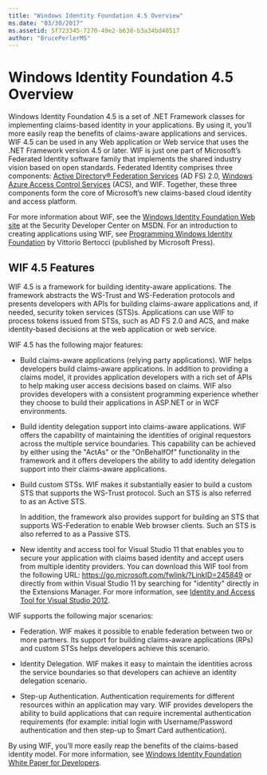 ```yaml
---
title: "Windows Identity Foundation 4.5 Overview"
ms.date: "03/30/2017"
ms.assetid: 5f723345-7270-49e2-b638-b3a34bd40517
author: "BrucePerlerMS"
---
```

# Windows Identity Foundation 4.5 Overview
Windows Identity Foundation 4.5 is a set of .NET Framework classes for implementing claims-based identity in your applications. By using it, you’ll more easily reap the benefits of claims-aware applications and services. WIF 4.5 can be used in any Web application or Web service that uses the .NET Framework version 4.5 or later. WIF is just one part of Microsoft’s Federated Identity software family that implements the shared industry vision based on open standards. Federated Identity comprises three components: [Active Directory® Federation Services](https://go.microsoft.com/fwlink/?LinkID=247516) (AD FS) 2.0, [Windows Azure Access Control Services](https://go.microsoft.com/fwlink/?LinkID=247517) (ACS), and WIF. Together, these three components form the core of Microsoft’s new claims-based cloud identity and access platform.  
  
 For more information about WIF, see the [Windows Identity Foundation Web site](https://go.microsoft.com/fwlink/?LinkId=149009) at the Security Developer Center on MSDN. For an introduction to creating applications using WIF, see [Programming Windows Identity Foundation](https://go.microsoft.com/fwlink/?LinkId=210158) by Vittorio Bertocci (published by Microsoft Press).  
  
## WIF 4.5 Features  
 WIF 4.5 is a framework for building identity-aware applications. The framework abstracts the WS-Trust and WS-Federation protocols and presents developers with APIs for building claims-aware applications and, if needed, security token services (STS)s. Applications can use WIF to process tokens issued from STSs, such as AD FS 2.0 and ACS, and make identity-based decisions at the web application or web service.  
  
 WIF 4.5 has the following major features:  
  
- Build claims-aware applications (relying party applications). WIF helps developers build claims-aware applications. In addition to providing a claims model, it provides application developers with a rich set of APIs to help making user access decisions based on claims.  WIF also provides developers with a consistent programming experience whether they choose to build their applications in ASP.NET or in WCF environments.  
  
- Build identity delegation support into claims-aware applications.  WIF offers the capability of maintaining the identities of original requestors across the multiple service boundaries. This capability can be achieved by either using the "ActAs" or the "OnBehalfOf" functionality in the framework and it offers developers the ability to add identity delegation support into their claims-aware applications.  
  
- Build custom STSs.  WIF makes it substantially easier to build a custom STS that supports the WS-Trust protocol. Such an STS is also referred to as an Active STS.  
  
     In addition, the framework also provides support for building an STS that supports WS-Federation to enable Web browser clients. Such an STS is also referred to as a Passive STS.  
  
- New identity and access tool for Visual Studio 11 that enables you to secure your application with claims based identity and accept users from multiple identity providers. You can download this WIF tool from the following URL: <https://go.microsoft.com/fwlink/?LinkID=245849> or directly from within Visual Studio 11 by searching for "identity" directly in the Extensions Manager. For more information, see [Identity and Access Tool for Visual Studio 2012](../../../docs/framework/security/identity-and-access-tool-for-vs.md).  
  
 WIF supports the following major scenarios:  
  
- Federation.  WIF makes it possible to enable federation between two or more partners. Its support for building claims-aware applications (RPs) and custom STSs helps developers achieve this scenario.  
  
- Identity Delegation.  WIF makes it easy to maintain the identities across the service boundaries so that developers can achieve an identity delegation scenario.  
  
- Step-up Authentication. Authentication requirements for different resources within an application may vary. WIF provides developers the ability to build applications that can require incremental authentication requirements (for example: initial login with Username/Password authentication and then step-up to Smart Card authentication).  
  
 By using WIF, you’ll more easily reap the benefits of the claims-based identity model. For more information, see [Windows Identity Foundation White Paper for Developers](https://download.microsoft.com/download/7/d/0/7d0b5166-6a8a-418a-addd-95ee9b046994/windowsidentityfoundationwhitepaperfordevelopers-rtw.pdf).
